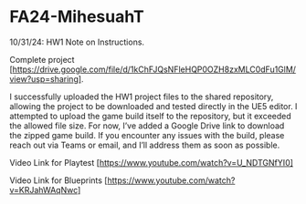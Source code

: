 # FA24-MihesuahT

10/31/24: HW1 Note on Instructions.

Complete project [https://drive.google.com/file/d/1kChFJQsNFleHQP0OZH8zxMLC0dFu1GlM/view?usp=sharing].

I successfully uploaded the HW1 project files to the shared repository, allowing the project to be downloaded and tested directly in the UE5 editor. 
I attempted to upload the game build itself to the repository, but it exceeded the allowed file size. For now, I’ve added a Google Drive link to download the zipped game build. 
If you encounter any issues with the build, please reach out via Teams or email, and I’ll address them as soon as possible.

Video Link for Playtest [https://www.youtube.com/watch?v=U_NDTGNfYI0]

Video Link for Blueprints [https://www.youtube.com/watch?v=KRJahWAqNwc]